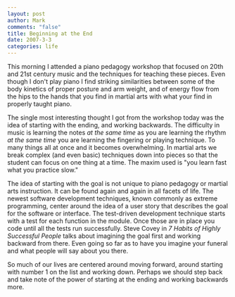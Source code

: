 ```yaml
--- 
layout: post
author: Mark
comments: "false"
title: Beginning at the End
date: 2007-3-3
categories: life
---
```

This morning I attended a piano pedagogy workshop that focused on 20th and 21st century music and the techniques for teaching these pieces. Even though I don't play piano I find striking similarities between some of the body kinetics of proper posture and arm weight, and of energy flow from the hips to the hands that you find in martial arts with what your find in properly taught piano.

The single most interesting thought I got from the workshop today was the idea of starting with the ending, and working backwards. The difficulty in music is learning the notes <i>at the same time</i> as you are learning the rhythm <i>at the same time</i> you are learning the fingering  or playing technique. To many things all at once and it becomes overwhelming. In martial arts we break complex (and even basic) techniques down into pieces so that the student can focus on one thing at a time. The maxim used is "you learn fast what you practice slow."

The idea of starting with the goal is not unique to piano pedagogy or martial arts instruction. It can be found again and again in all facets of life. The newest software development techniques, known commonly as extreme programming, center around the idea of a user story that describes the goal for the software or interface. The test-driven development technique starts with a test for each function in the module. Once those are in place you code until all the tests run successfully. Steve Covey in <i>7 Habits of Highly Successful People</i> talks about imagining the goal first and working backward from there. Even going so far as to have you imagine your funeral and what people will say about you there.

So much of our lives are centered around moving forward, around starting with number 1 on the list and working down. Perhaps we should step back and take note of the power of starting at the ending and working backwards more.
